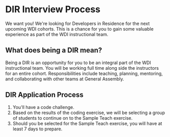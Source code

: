 # DIR Interview Process

We want you! We're looking for Developers in Residence for the next upcoming WDI cohorts. This is a chance for you to gain some valuable experience as part of the WDI instructional team.

## What does being a DIR mean?
  Being a DIR is an opportunity for you to be an integral part of the WDI instructional team. You will be working full time along side the instructors for an entire cohort. Responsibilities include teaching, planning, mentoring, and collaborating with other teams at General Assembly.

## DIR Application Process

1. You'll have a code challenge.
2. Based on the results of the coding exercise, we will be selecting a group of students to continue on to the Sample Teach exercise.
3. Should you be selected for the Sample Teach exercise, you will have at least 7 days to prepare.

